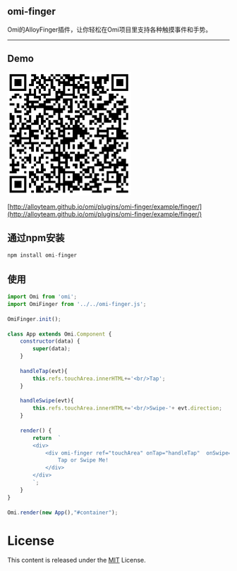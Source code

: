 ﻿## omi-finger

Omi的AlloyFinger插件，让你轻松在Omi项目里支持各种触摸事件和手势。

---

## Demo

![omi-finger](./omi-finger.png)

[http://alloyteam.github.io/omi/plugins/omi-finger/example/finger/](http://alloyteam.github.io/omi/plugins/omi-finger/example/finger/)

## 通过npm安装 

``` js
npm install omi-finger
```

## 使用

```js
import Omi from 'omi';
import OmiFinger from '../../omi-finger.js';

OmiFinger.init();

class App extends Omi.Component {
    constructor(data) {
        super(data);
    }

    handleTap(evt){
        this.refs.touchArea.innerHTML+='<br/>Tap';
    }

    handleSwipe(evt){
        this.refs.touchArea.innerHTML+='<br/>Swipe-'+ evt.direction;
    }

    render() {
        return  `
        <div>
            <div omi-finger ref="touchArea" onTap="handleTap"  onSwipe="handleSwipe" >
                Tap or Swipe Me!
            </div>
        </div>
        `;
    }
}

Omi.render(new App(),"#container");
```


# License
This content is released under the [MIT](http://opensource.org/licenses/MIT) License.
